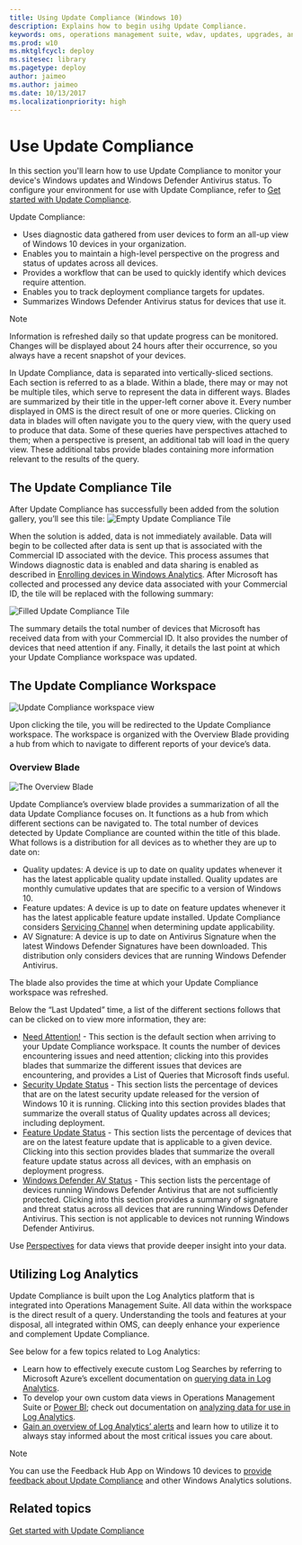 ```yaml
---
title: Using Update Compliance (Windows 10)
description: Explains how to begin usihg Update Compliance.
keywords: oms, operations management suite, wdav, updates, upgrades, antivirus, antimalware, signature, log analytics
ms.prod: w10
ms.mktglfcycl: deploy
ms.sitesec: library
ms.pagetype: deploy
author: jaimeo
ms.author: jaimeo
ms.date: 10/13/2017
ms.localizationpriority: high
---
```


# Use Update Compliance

In this section you'll learn how to use Update Compliance to monitor your device's Windows updates and Windows Defender Antivirus status. To configure your environment for use with Update Compliance, refer to [Get started with Update Compliance](update-compliance-get-started.md).


Update Compliance: 
- Uses diagnostic data gathered from user devices to form an all-up view of Windows 10 devices in your organization. 
- Enables you to maintain a high-level perspective on the progress and status of updates across all devices.
- Provides a workflow that can be used to quickly identify which devices require attention. 
- Enables you to track deployment compliance targets for updates.
- Summarizes Windows Defender Antivirus status for devices that use it.

>[!NOTE]
>Information is refreshed daily so that update progress can be monitored. Changes will be displayed about 24 hours after their occurrence, so you always have a recent snapshot of your devices.

In Update Compliance, data is separated into vertically-sliced sections. Each section is referred to as a blade. Within a blade, there may or may not be multiple tiles, which serve to represent the data in different ways. Blades are summarized by their title in the upper-left corner above it. Every number displayed in OMS is the direct result of one or more queries. Clicking on data in blades will often navigate you to the query view, with the query used to produce that data. Some of these queries have perspectives attached to them; when a perspective is present, an additional tab will load in the query view. These additional tabs provide blades containing more information relevant to the results of the query.

## The Update Compliance Tile

After Update Compliance has successfully been added from the solution gallery, you’ll see this tile:
![Empty Update Compliance Tile](images/uc-emptyworkspacetile.png)

When the solution is added, data is not immediately available. Data will begin to be collected after data is sent up that is associated with the Commercial ID associated with the device. This process assumes that Windows diagnostic data is enabled and data sharing is enabled as described in [Enrolling devices in Windows Analytics](windows-analytics-get-started.md). After Microsoft has collected and processed any device data associated with your Commercial ID, the tile will be replaced with the following summary:

![Filled Update Compliance Tile](images/uc-filledworkspacetile.png)

The summary details the total number of devices that Microsoft has received data from with your Commercial ID. It also provides the number of devices that need attention if any. Finally, it details the last point at which your Update Compliance workspace was updated. 

## The Update Compliance Workspace

![Update Compliance workspace view](images/uc-filledworkspaceview.png)

Upon clicking the tile, you will be redirected to the Update Compliance workspace. The workspace is organized with the Overview Blade providing a hub from which to navigate to different reports of your device’s data. 

### Overview Blade

![The Overview Blade](images/uc-overviewblade.png)

Update Compliance’s overview blade provides a summarization of all the data Update Compliance focuses on. It functions as a hub from which different sections can be navigated to. The total number of devices detected by Update Compliance are counted within the title of this blade. What follows is a distribution for all devices as to whether they are up to date on:
* Quality updates: A device is up to date on quality updates whenever it has the latest applicable quality update installed. Quality updates are monthly cumulative updates that are specific to a version of Windows 10.
* Feature updates: A device is up to date on feature updates whenever it has the latest applicable feature update installed. Update Compliance considers [Servicing Channel](waas-overview.md#servicing-channels) when determining update applicability. 
* AV Signature: A device is up to date on Antivirus Signature when the latest Windows Defender Signatures have been downloaded. This distribution only considers devices that are running Windows Defender Antivirus. 

The blade also provides the time at which your Update Compliance workspace was refreshed. 

Below the “Last Updated” time, a list of the different sections follows that can be clicked on to view more information, they are:
* [Need Attention!](update-compliance-need-attention.md) - This section is the default section when arriving to your Update Compliance workspace. It counts the number of devices encountering issues and need attention; clicking into this provides blades that summarize the different issues that devices are encountering, and provides a List of Queries that Microsoft finds useful.
* [Security Update Status](update-compliance-security-update-status.md) - This section lists the percentage of devices that are on the latest security update released for the version of Windows 10 it is running. Clicking into this section provides blades that summarize the overall status of Quality updates across all devices; including deployment. 
* [Feature Update Status](update-compliance-feature-update-status.md) - This section lists the percentage of devices that are on the latest feature update that is applicable to a given device. Clicking into this section provides blades that summarize the overall feature update status across all devices, with an emphasis on deployment progress. 
* [Windows Defender AV Status](update-compliance-wd-av-status.md) - This section lists the percentage of devices running Windows Defender Antivirus that are not sufficiently protected. Clicking into this section provides a summary of signature and threat status across all devices that are running Windows Defender Antivirus. This section is not applicable to devices not running Windows Defender Antivirus.  

Use [Perspectives](update-compliance-perspectives.md) for data views that provide deeper insight into your data.

## Utilizing Log Analytics

Update Compliance is built upon the Log Analytics platform that is integrated into Operations Management Suite. All data within the workspace is the direct result of a query. Understanding the tools and features at your disposal, all integrated within OMS, can deeply enhance your experience and complement Update Compliance. 

See below for a few topics related to Log Analytics: 
* Learn how to effectively execute custom Log Searches by referring to Microsoft Azure’s excellent documentation on [querying data in Log Analytics](https://docs.microsoft.com/azure/log-analytics/log-analytics-log-searches).
* To develop your own custom data views in Operations Management Suite or [Power BI](https://powerbi.microsoft.com/); check out documentation on [analyzing data for use in Log Analytics](https://docs.microsoft.com/azure/log-analytics/log-analytics-dashboards). 
* [Gain an overview of Log Analytics’ alerts](https://docs.microsoft.com/azure/log-analytics/log-analytics-alerts) and learn how to utilize it to always stay informed about the most critical issues you care about. 

>[!NOTE]
>You can use the Feedback Hub App on Windows 10 devices to [provide feedback about Update Compliance](feedback-hub://?referrer=itProDocs&tabid=2&contextid=797) and other Windows Analytics solutions. 

## Related topics

[Get started with Update Compliance](update-compliance-get-started.md)